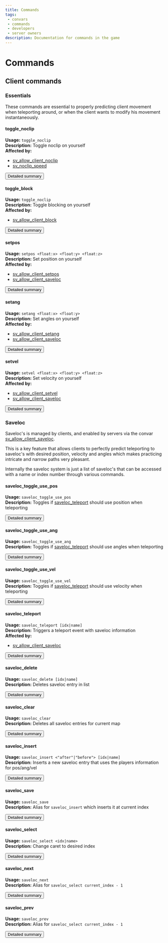 ```yaml
---
title: Commands
tags: 
 - convars
 - commands
 - developers
 - server owners
description: Documentation for commands in the game
---
```


# Commands

## Client commands

### Essentials

These commands are essential to properly predicting client movement when teleporting around, or when the client wants to modify his movement instantaneously.

#### toggle_noclip

__Usage:__ `toggle_noclip`  
__Description:__ Toggle noclip on yourself  
__Affected by:__

* [sv_allow_client_noclip](configuration#sv_allow_client_noclip)
* [sv_noclip_speed](configuration#sv_noclip_speed)

<button class="btn btn-primary" href="commands/toggle_noclip">Detailed summary</button>

#### toggle_block

__Usage:__ `toggle_noclip`  
__Description:__ Toggle blocking on yourself  
__Affected by:__

* [sv_allow_client_block](configuration#sv_allow_client_block)

<button class="btn btn-primary" href="commands/toggle_block">Detailed summary</button>

#### setpos

__Usage:__ `setpos <float:x> <float:y> <float:z>`  
__Description:__ Set position on yourself  
__Affected by:__

* [sv_allow_client_setpos](configuration#sv_allow_client_setpos)
* [sv_allow_client_saveloc](configuration#sv_allow_client_setpos)

<button class="btn btn-primary" href="commands/setpos">Detailed summary</button>

#### setang

__Usage:__ `setang <float:x> <float:y>`  
__Description:__ Set angles on yourself  
__Affected by:__

* [sv_allow_client_setang](configuration#sv_allow_client_setang)
* [sv_allow_client_saveloc](configuration#sv_allow_client_saveloc)

<button class="btn btn-primary" href="commands/setang">Detailed summary</button>

#### setvel

__Usage:__ `setvel <float:x> <float:y> <float:z>`  
__Description:__ Set velocity on yourself  
__Affected by:__

* [sv_allow_client_setvel](configuration#sv_allow_client_setvel)
* [sv_allow_client_saveloc](configuration#sv_allow_client_saveloc)

<button class="btn btn-primary" href="commands/setvel">Detailed summary</button>

### Saveloc

Saveloc's is managed by clients, and enabled by servers via the convar [sv_allow_client_saveloc](configuration#sv_allow_client_saveloc).  
  
This is a key feature that allows clients to perfectly predict teleporting to saveloc's with desired position, velocity and angles which makes practicing intricate and narrow paths very pleasant.  
  
Internally the saveloc system is just a list of saveloc's that can be accessed with a name or index number through various commands.  

#### saveloc_toggle_use_pos

__Usage:__  `saveloc_toggle_use_pos`  
__Description:__ Toggles if [saveloc_teleport](#saveloc_teleport) should use position when teleporting  

<button class="btn btn-primary" href="commands/saveloc_toggle_use_pos">Detailed summary</button>

#### saveloc_toggle_use_ang

__Usage:__  `saveloc_toggle_use_ang`  
__Description:__ Toggles if [saveloc_teleport](#saveloc_teleport) should use angles when teleporting  

<button class="btn btn-primary" href="commands/saveloc_toggle_use_ang">Detailed summary</button>

#### saveloc_toggle_use_vel

__Usage:__  `saveloc_toggle_use_vel`  
__Description:__ Toggles if [saveloc_teleport](#saveloc_teleport) should use velocity when teleporting  

<button class="btn btn-primary" href="commands/saveloc_toggle_use_vel">Detailed summary</button>

#### saveloc_teleport

__Usage:__ `saveloc_teleport [idx|name]`  
__Description:__ Triggers a teleport event with saveloc information  
__Affected by:__

* [sv_allow_client_saveloc](configuration#sv_allow_client_saveloc)

<button class="btn btn-primary" href="commands/saveloc_teleport">Detailed summary</button>

#### saveloc_delete

__Usage:__ `saveloc_delete [idx|name]`  
__Description:__ Deletes saveloc entry in list  

<button class="btn btn-primary" href="commands/saveloc_delete">Detailed summary</button>

#### saveloc_clear

__Usage:__ `saveloc_clear`  
__Description:__ Deletes all saveloc entries for current map  

<button class="btn btn-primary" href="commands/saveloc_clear">Detailed summary</button>

#### saveloc_insert

__Usage:__ `saveloc_insert <"after"|"before"> [idx|name]`  
__Description:__ Inserts a new saveloc entry that uses the players information for pos/ang/vel  

<button class="btn btn-primary" href="commands/saveloc_insert">Detailed summary</button>

#### saveloc_save

__Usage:__ `saveloc_save`  
__Description:__ Alias for `saveloc_insert` which inserts it at current index  

<button class="btn btn-primary" href="commands/saveloc_save">Detailed summary</button>

#### saveloc_select

__Usage:__ `saveloc_select <idx|name>`  
__Description:__ Change caret to desired index  

<button class="btn btn-primary" href="commands/saveloc_select">Detailed summary</button>

#### saveloc_next

__Usage:__ `saveloc_next`  
__Description:__ Alias for `saveloc_select current_index - 1`  

<button class="btn btn-primary" href="commands/saveloc_next">Detailed summary</button>

#### saveloc_prev

__Usage:__ `saveloc_prev`  
__Description:__ Alias for `saveloc_select current_index - 1`  

<button class="btn btn-primary" href="commands/saveloc_prev">Detailed summary</button>

